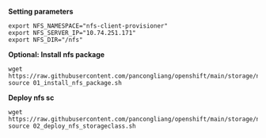 **Setting parameters**
~~~
export NFS_NAMESPACE="nfs-client-provisioner"
export NFS_SERVER_IP="10.74.251.171"
export NFS_DIR="/nfs"
~~~

**Optional: Install nfs package**
~~~
wget https://raw.githubusercontent.com/pancongliang/openshift/main/storage/nfs_storageclass/01_install_nfs_package.sh
source 01_install_nfs_package.sh
~~~

**Deploy nfs sc**
~~~
wget https://raw.githubusercontent.com/pancongliang/openshift/main/storage/nfs_storageclass/02_deploy_nfs_storageclass.sh
source 02_deploy_nfs_storageclass.sh
~~~
